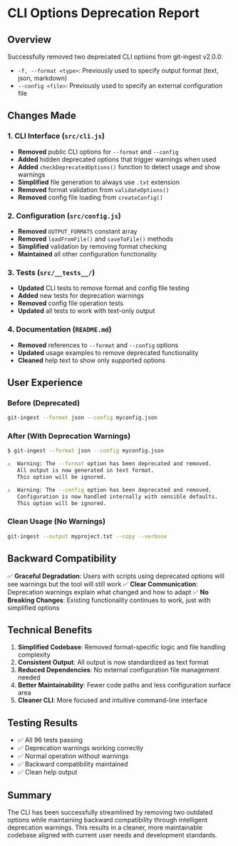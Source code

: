 # CLI Options Deprecation Report

## Overview

Successfully removed two deprecated CLI options from git-ingest v2.0.0:

- `-f, --format <type>`: Previously used to specify output format (text, json, markdown)
- `--config <file>`: Previously used to specify an external configuration file

## Changes Made

### 1. CLI Interface (`src/cli.js`)

- **Removed** public CLI options for `--format` and `--config`
- **Added** hidden deprecated options that trigger warnings when used
- **Added** `checkDeprecatedOptions()` function to detect usage and show warnings
- **Simplified** file generation to always use `.txt` extension
- **Removed** format validation from `validateOptions()`
- **Removed** config file loading from `createConfig()`

### 2. Configuration (`src/config.js`)

- **Removed** `OUTPUT_FORMATS` constant array
- **Removed** `loadFromFile()` and `saveToFile()` methods
- **Simplified** validation by removing format checking
- **Maintained** all other configuration functionality

### 3. Tests (`src/__tests__/`)

- **Updated** CLI tests to remove format and config file testing
- **Added** new tests for deprecation warnings
- **Removed** config file operation tests
- **Updated** all tests to work with text-only output

### 4. Documentation (`README.md`)

- **Removed** references to `--format` and `--config` options
- **Updated** usage examples to remove deprecated functionality
- **Cleaned** help text to show only supported options

## User Experience

### Before (Deprecated)

```bash
git-ingest --format json --config myconfig.json
```

### After (With Deprecation Warnings)

```bash
$ git-ingest --format json --config myconfig.json

⚠️  Warning: The --format option has been deprecated and removed.
   All output is now generated in text format.
   This option will be ignored.

⚠️  Warning: The --config option has been deprecated and removed.
   Configuration is now handled internally with sensible defaults.
   This option will be ignored.
```

### Clean Usage (No Warnings)

```bash
git-ingest --output myproject.txt --copy --verbose
```

## Backward Compatibility

✅ **Graceful Degradation**: Users with scripts using deprecated options will see warnings but the tool will still work
✅ **Clear Communication**: Deprecation warnings explain what changed and how to adapt
✅ **No Breaking Changes**: Existing functionality continues to work, just with simplified options

## Technical Benefits

1. **Simplified Codebase**: Removed format-specific logic and file handling complexity
2. **Consistent Output**: All output is now standardized as text format
3. **Reduced Dependencies**: No external configuration file management needed
4. **Better Maintainability**: Fewer code paths and less configuration surface area
5. **Cleaner CLI**: More focused and intuitive command-line interface

## Testing Results

- ✅ All 96 tests passing
- ✅ Deprecation warnings working correctly
- ✅ Normal operation without warnings
- ✅ Backward compatibility maintained
- ✅ Clean help output

## Summary

The CLI has been successfully streamlined by removing two outdated options while maintaining backward compatibility through intelligent deprecation warnings. This results in a cleaner, more maintainable codebase aligned with current user needs and development standards.
